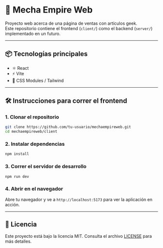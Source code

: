 # 🚀 Mecha Empire Web

Proyecto web acerca de una página de ventas con artículos geek.  
Este repositorio contiene el frontend (`client/`) como el backend (`server/`) implementado en un futuro.

---

## 📦 Tecnologías principales

- ⚛️ React
- ⚡ Vite
- 🎨 CSS Modules / Tailwind

---

## 🛠️ Instrucciones para correr el frontend

### 1. Clonar el repositorio

```bash
git clone https://github.com/tu-usuario/mechaempireweb.git
cd mechaempireweb/client
```

### 2. Instalar dependencias

```bash
npm install
```

### 3. Correr el servidor de desarrollo

```bash
npm run dev
```

### 4. Abrir en el navegador

Abre tu navegador y ve a `http://localhost:5173` para ver la aplicación en acción.

---

## 📄 Licencia

Este proyecto está bajo la licencia MIT. Consulta el archivo [LICENSE](LICENSE) para más detalles.